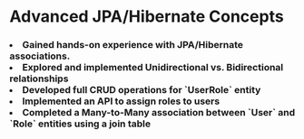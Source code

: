 <h1>Advanced JPA/Hibernate Concepts</h1>
<h3>
  <li>
Gained hands-on experience with JPA/Hibernate associations.
  </li>
  <li>
Explored and implemented Unidirectional vs. Bidirectional relationships
</li>
<li>
Developed full CRUD operations for `UserRole` entity
</li>
<li>
Implemented an API to assign roles to users
</li>
<li>
Completed a Many-to-Many association between `User` and `Role` entities using a join table
</li>


</h3>
